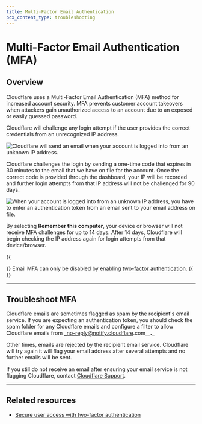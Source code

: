 ```yaml
---
title: Multi-Factor Email Authentication
pcx_content_type: troubleshooting
---
```


# Multi-Factor Email Authentication (MFA)

## Overview

Cloudflare uses a Multi-Factor Email Authentication (MFA) method for increased account security. MFA prevents customer account takeovers when attackers gain unauthorized access to an account due to an exposed or easily guessed password.

Cloudflare will challenge any login attempt if the user provides the correct credentials from an unrecognized IP address.

![Cloudflare will send an email when your account is logged into from an unknown IP address.](/images/fundamentals/hc-import-account_access_email.png)

Cloudflare challenges the login by sending a one-time code that expires in 30 minutes to the email that we have on file for the account. Once the correct code is provided through the dashboard, your IP will be recorded and further login attempts from that IP address will not be challenged for 90 days.

![When your account is logged into from an unknown IP address, you have to enter an authentication token from an email sent to your email address on file.](/images/fundamentals/hc-import-login_authentication.png)

By selecting **Remember this computer**, your device or browser will not receive MFA challenges for up to 14 days. After 14 days, Cloudflare will begin checking the IP address again for login attempts from that device/browser.

{{<Aside type="note">}}
Email MFA can only be disabled by enabling [two-factor authentication](/fundamentals/account-and-billing/account-security/2fa/).
{{</Aside>}}

___

## Troubleshoot MFA

Cloudflare emails are sometimes flagged as spam by the recipient's email service. If you are expecting an authentication token, you should check the spam folder for any Cloudflare emails and configure a filter to allow Cloudflare emails from _no-reply@notify.cloudflare.com__**.**_

Other times, emails are rejected by the recipient email service. Cloudflare will try again it will flag your email address after several attempts and no further emails will be sent.

If you still do not receive an email after ensuring your email service is not flagging Cloudflare, contact [Cloudflare Support](/support/contacting-cloudflare-support/).

___

## Related resources

- [Secure user access with two-factor authentication](/fundamentals/account-and-billing/account-security/2fa/)
